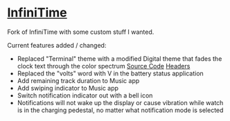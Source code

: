 # [InfiniTime](https://github.com/InfiniTimeOrg/InfiniTime)

Fork of InfiniTime with some custom stuff I wanted.

Current features added / changed:
- Replaced "Terminal" theme with a modified Digital theme that fades the clock text through the color spectrum [Source Code](https://github.com/PrivateGER/InfiniTime-Custom/blob/develop/src/displayapp/screens/WatchFaceRGB.cpp) [Headers](https://github.com/PrivateGER/InfiniTime-Custom/blob/develop/src/displayapp/screens/WatchFaceRGB.h)
- Replaced the "volts" word with V in the battery status application
- Add remaining track duration to Music app
- Add swiping indicator to Music app
- Switch notification indicator out with a bell icon
- Notifications will not wake up the display or cause vibration while watch is in the charging pedestal, no matter what notification mode is selected
